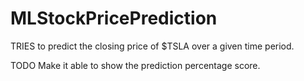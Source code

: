 # MLStockPricePrediction
TRIES to predict the closing price of $TSLA over a given time period.

TODO Make it able to show the prediction percentage score.
